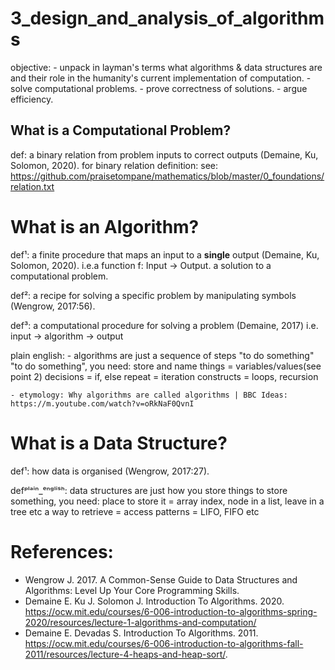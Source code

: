 # 3_design_and_analysis_of_algorithms

objective:
    - unpack in layman's terms what algorithms & data structures are and their role in the humanity's current implementation of computation.
    - solve computational problems.
    - prove correctness of solutions.
    - argue efficiency.

## What is a Computational Problem?
def: a binary relation from problem inputs to correct outputs (Demaine, Ku, Solomon, 2020).
    for binary relation definition:
        see: https://github.com/praisetompane/mathematics/blob/master/0_foundations/relation.txt

# What is an Algorithm?
def¹: a finite procedure
        that maps
            an input
            to a **single** output (Demaine, Ku, Solomon, 2020).
        i.e.a function f: Input -> Output.
            a solution to a computational problem.

def²: a recipe for solving a specific problem by manipulating symbols (Wengrow, 2017:56).

def³: a computational procedure for solving a problem (Demaine, 2017)
    i.e. input -> algorithm -> output

plain english:
    - algorithms are just a sequence of steps "to do something"
        "to do something", you need:
            store and name things = variables/values(see point 2)
            decisions = if, else
            repeat = iteration constructs = loops, recursion
            
    - etymology: Why algorithms are called algorithms | BBC Ideas: https://m.youtube.com/watch?v=oRkNaF0QvnI
    
# What is a Data Structure?
def¹: how data is organised (Wengrow, 2017:27).

defᵖˡᵃⁱⁿ_ᵉⁿᵍˡⁱˢʰ: data structures are just how you store things
    to store something, you need:
        place to store it = array index, node in a list, leave in a tree etc
        a way to retrieve = access patterns = LIFO, FIFO etc


# References:
* Wengrow J. 2017. A Common-Sense Guide to Data Structures and Algorithms: Level Up Your Core Programming Skills.
* Demaine E. Ku J. Solomon J. Introduction To Algorithms. 2020. https://ocw.mit.edu/courses/6-006-introduction-to-algorithms-spring-2020/resources/lecture-1-algorithms-and-computation/
* Demaine E. Devadas S. Introduction To Algorithms. 2011. https://ocw.mit.edu/courses/6-006-introduction-to-algorithms-fall-2011/resources/lecture-4-heaps-and-heap-sort/.
